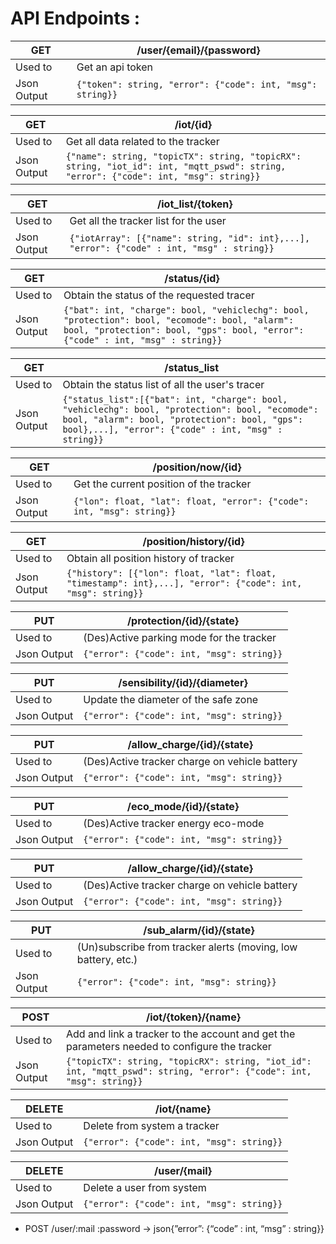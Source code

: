 # API Endpoints :

| GET         | /user/{email}/{password}                                     |
| ----------- | ------------------------------------------------------------ |
| Used to     | Get an api token                                             |
| Json Output | `{"token": string, "error": {"code": int, "msg": string}}` |

| GET         | /iot/{id}                                                                                                                             |
| ----------- | ------------------------------------------------------------------------------------------------------------------------------------- |
| Used to     | Get all data related to the tracker                                                                                                   |
| Json Output | `{"name": string, "topicTX": string, "topicRX": string, "iot_id": int, "mqtt_pswd": string, "error": {"code": int, "msg": string}}` |

| GET         | /iot_list/{token}                                                                            |
| ----------- | -------------------------------------------------------------------------------------------- |
| Used to     | Get all the tracker list for the user                                                        |
| Json Output | `{"iotArray": [{"name": string, "id": int},...], "error": {"code" : int, "msg" : string}}` |

| GET         | /status/{id}                                                                                                                                                                       |
| ----------- | ---------------------------------------------------------------------------------------------------------------------------------------------------------------------------------- |
| Used to     | Obtain the status of the requested tracer                                                                                                                                          |
| Json Output | `{"bat": int, "charge": bool, "vehiclechg": bool, "protection": bool, "ecomode": bool, "alarm": bool, "protection": bool, "gps": bool, "error": {"code" : int, "msg" : string}}` |

| GET         | /status_list                                                                                                                                                                                             |
| ----------- | -------------------------------------------------------------------------------------------------------------------------------------------------------------------------------------------------------- |
| Used to     | Obtain the status list of all the user's tracer                                                                                                                                                          |
| Json Output | `{"status_list":[{"bat": int, "charge": bool, "vehiclechg": bool, "protection": bool, "ecomode": bool, "alarm": bool, "protection": bool, "gps": bool},...], "error": {"code" : int, "msg" : string}}` |

| GET         | /position/now/{id}                                                      |
| ----------- | ----------------------------------------------------------------------- |
| Used to     | Get the current position of the tracker                                 |
| Json Output | `{"lon": float, "lat": float, "error": {"code": int, "msg": string}}` |

| GET         | /position/history/{id}                                                                                       |
| ----------- | ------------------------------------------------------------------------------------------------------------ |
| Used to     | Obtain all position history of tracker                                                                       |
| Json Output | `{"history": [{"lon": float, "lat": float, "timestamp": int},...], "error": {"code": int, "msg": string}}` |

| PUT         | /protection/{id}/{state}                    |
| ----------- | ------------------------------------------- |
| Used to     | (Des)Active parking mode for the tracker    |
| Json Output | `{"error": {"code": int, "msg": string}}` |

| PUT         | /sensibility/{id}/{diameter}                |
| ----------- | ------------------------------------------- |
| Used to     | Update the diameter of the safe zone        |
| Json Output | `{"error": {"code": int, "msg": string}}` |

| PUT         | /allow_charge/{id}/{state}                    |
| ----------- | --------------------------------------------- |
| Used to     | (Des)Active tracker charge on vehicle battery |
| Json Output | `{"error": {"code": int, "msg": string}}`   |

| PUT         | /eco_mode/{id}/{state}                      |
| ----------- | ------------------------------------------- |
| Used to     | (Des)Active tracker energy eco-mode         |
| Json Output | `{"error": {"code": int, "msg": string}}` |

| PUT         | /allow_charge/{id}/{state}                    |
| ----------- | --------------------------------------------- |
| Used to     | (Des)Active tracker charge on vehicle battery |
| Json Output | `{"error": {"code": int, "msg": string}}`   |

| PUT         | /sub_alarm/{id}/{state}                                       |
| ----------- | ------------------------------------------------------------- |
| Used to     | (Un)subscribe from tracker alerts (moving, low battery, etc.) |
| Json Output | `{"error": {"code": int, "msg": string}}`                   |

| POST        | /iot/{token}/{name}                                                                                                   |
| ----------- | --------------------------------------------------------------------------------------------------------------------- |
| Used to     | Add and link a tracker to the account and get the parameters needed to configure the tracker                          |
| Json Output | `{"topicTX": string, "topicRX": string, "iot_id": int, "mqtt_pswd": string, "error": {"code": int, "msg": string}}` |

| DELETE      | /iot/{name}                                 |
| ----------- | ------------------------------------------- |
| Used to     | Delete from system a tracker                |
| Json Output | `{"error": {"code": int, "msg": string}}` |

| DELETE      | /user/{mail}                                |
| ----------- | ------------------------------------------- |
| Used to     | Delete a user from system                   |
| Json Output | `{"error": {"code": int, "msg": string}}` |

- POST /user/:mail :password -> json{”error”:  {“code” : int, “msg” : string}}
